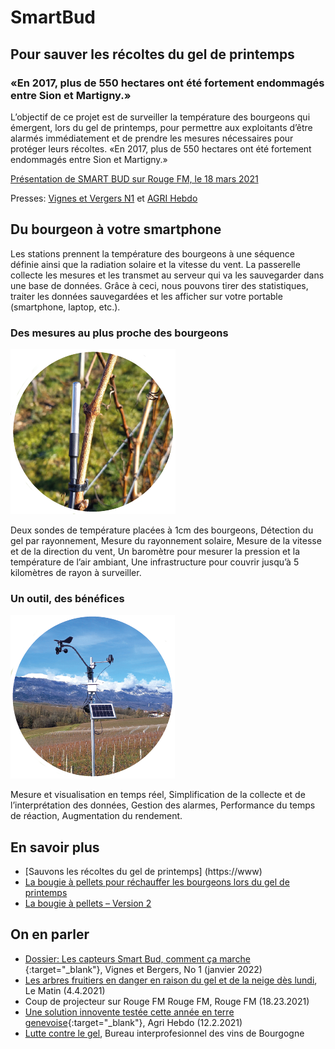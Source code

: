 # SmartBud
## Pour sauver les récoltes du gel de printemps
### «En 2017, plus de 550 hectares ont été fortement endommagés entre Sion et Martigny.» 

L’objectif de ce projet est de surveiller la température des bourgeons qui émergent, lors du gel de printemps, pour permettre aux exploitants d’être alarmés immédiatement et de prendre les mesures nécessaires pour protéger leurs récoltes. «En 2017, plus de 550 hectares ont été fortement endommagés entre Sion et Martigny.» 

[Présentation de SMART BUD sur Rouge FM, le 18 mars 2021](https://youtu.be/-9DW8gAQh1I)

Presses: [Vignes et Vergers N1](https://www.revuevitiarbohorti.ch/archives/?id_heft=134&jahr_heft=2022) et [AGRI Hebdo](https://www.facebook.com/ecosensors/photos/a.106412497776585/241220640962436/)

## Du bourgeon à votre smartphone
Les stations prennent la température des bourgeons à une séquence définie ainsi que la radiation solaire et la vitesse du vent. La passerelle collecte les mesures et les transmet au serveur qui va les sauvegarder dans une base de données. Grâce à ceci, nous pouvons tirer des statistiques, traiter les données sauvegardées et les afficher sur votre portable (smartphone, laptop, etc.). 

### Des mesures au plus proche des bourgeons

![Sondes Température waterproof](Assets/images/smartbud/ds18b20.png "sonde température waterproof")

Deux sondes de température placées à 1cm des bourgeons,
Détection du gel par rayonnement,
Mesure du rayonnement solaire,
Mesure de la vitesse et de la direction du vent,
Un baromètre pour mesurer la pression et la température de l’air ambiant,
Une infrastructure pour couvrir jusqu’à 5 kilomètres de rayon à surveiller.

### Un outil, des bénéfices
![Anenomètre](Assets/images/smartbud/anenometer.png "Anenomètre")

Mesure et visualisation en temps réel,
Simplification de la collecte et de l’interprétation des données,
Gestion des alarmes,
Performance du temps de réaction,
Augmentation du rendement.

## En savoir plus
* [Sauvons les récoltes du gel de printemps] (https://www)
* [La bougie à pellets pour réchauffer les bourgeons lors du gel de printemps](https://eco-sensors.ch/la-bougie-a-pellet/)
* [La bougie à pellets – Version 2](https://eco-sensors.ch/la-bougie-a-pellet/la-bougie-a-pellet-v2/)

## On en parler
* [Dossier: Les capteurs Smart Bud, comment ça marche ](https://www.revuevitiarbohorti.ch/archives/?id_heft=134&jahr_heft=2022){:target="_blank"}, Vignes et Bergers, No 1 (janvier 2022) 
* [Les arbres fruitiers en danger en raison du gel et de la neige dès lundi](https://www.lematin.ch/story/les-arbres-fruitiers-en-danger-en-raison-du-gel-et-de-la-neige-des-lundi-210628593769), Le Matin (4.4.2021) 
* Coup de projecteur sur Rouge FM Rouge FM, Rouge FM (18.23.2021)
* [Une solution innovente testée cette année en terre genevoise](https://www.facebook.com/ecosensors/posts/241220684295765){:target="_blank"}, Agri Hebdo (12.2.2021) 
* [Lutte contre le gel](Assets/pdf/lutte-contre-le-gel.pdf), Bureau interprofesionnel des vins de Bourgogne
